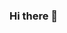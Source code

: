### Hi there 👋

<!--
**DhanalakshmiTanneeru26/dhanalakshmiTanneeru26** is a ✨ _special_ ✨ repository because its `README.md` (this file) appears on your GitHub profile.

Here are some ideas to get you started:

- 🔭 I’m currently working on web development with HTML, CSS, and JavaScript.
- 🌱 I’m currently learning Machine learning
- 👯 I’m looking to collaborate on pen-source projects related to education or environmental sustainability.
- 🤔 I’m looking for help with Understanding advanced concepts in database management.
- 💬 Ask me about My journey into programming and tips for beginners!
- 📫 How to reach me: Feel free to drop me an email at dhanalakshmi810662.email@example.com.
- 😄 Pronouns: she/her
- ⚡ Fun fact:  I'm also passionate about photography and love capturing moments in nature!

-->
